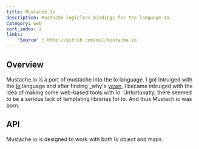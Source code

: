 ```yaml
---
title: Mustache.Io
description: Mustache logicless bindings for the language Io.
category: web
sort_index: 3
links:
    'Source' : http://github.com/mil/mustache.io
---
```


## Overview
Mustache.io is a port of mustache into the Io language. I got intruiged with the [Io]() language and after finding _why's [yown](https://github.com/whymirror/yown), I became intruiged with the idea of making some web-based tools with Io. Unfortunatly, there seemed to be a serious lack of templating libraries for Io. And thus Mustach.io was born.

## API
Mustache.io is designed to work with both Io object and maps.
